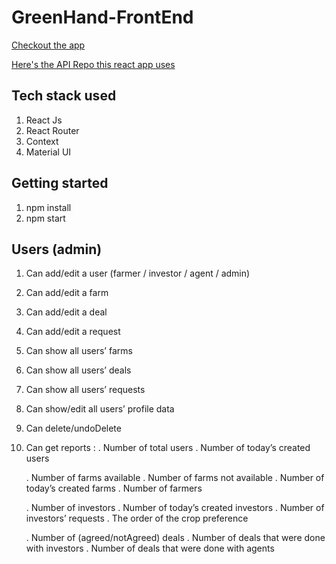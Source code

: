 # GreenHand-FrontEnd


[Checkout the app](https://greenhand.herokuapp.com/)

[Here's the API Repo this react app uses](https://github.com/FarmVestor/backend-api)

## Tech stack used

1. React Js
2. React Router
3. Context
4. Material UI

## Getting started

1. npm install
2. npm start 

## Users (admin)
1. Can add/edit a user (farmer / investor / agent / admin)
2. Can add/edit a farm
3. Can add/edit a deal
4. Can add/edit a request
5. Can show all users’ farms
6. Can show all users’ deals
7. Can show all users’ requests
8. Can show/edit all users’ profile data
9. Can delete/undoDelete 
10. Can get reports : 
    . Number of total users
    . Number of today’s created users 


    . Number of farms available
    . Number of farms not available
    . Number of today’s created farms
    . Number of farmers


    . Number of investors
    . Number of today’s created investors
    . Number of investors’ requests
    . The order of the crop preference 


    . Number of (agreed/notAgreed) deals
    . Number of deals that were done with investors
    . Number of deals that were done with agents
